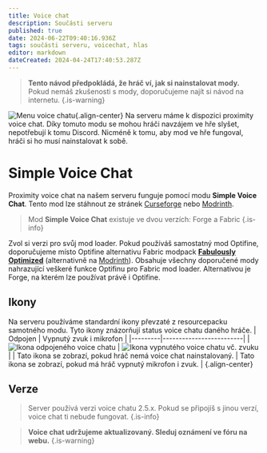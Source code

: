 ```yaml
---
title: Voice chat
description: Součásti serveru
published: true
date: 2024-06-22T09:40:16.936Z
tags: součásti serveru, voicechat, hlas
editor: markdown
dateCreated: 2024-04-24T17:40:53.287Z
---
```


> **Tento návod předpokládá, že hráč ví, jak si nainstalovat mody.**
Pokud nemáš zkušenosti s mody, doporučujeme najít si návod na internetu.
{.is-warning}

![Menu voice chatu](/voice_chat_menu.jpg){.align-center}
Na serveru máme k dispozici proximity voice chat. Díky tomuto modu se mohou hráči navzájem ve hře slyšet, nepotřebují k tomu Discord. Nicméně k tomu, aby mod ve hře fungoval, hráči si ho musí nainstalovat k sobě.

# Simple Voice Chat
Proximity voice chat na našem serveru funguje pomocí modu **Simple Voice Chat**. Tento mod lze stáhnout ze stránek [Curseforge](https://www.curseforge.com/minecraft/mc-mods/simple-voice-chat "Simple Voice Chat na Curseforge") nebo [Modrinth](https://modrinth.com/plugin/simple-voice-chat "Simple Voice Chat na Modrinth").

> Mod **Simple Voice Chat** existuje ve dvou verzích: Forge a Fabric
{.is-info}

Zvol si verzi pro svůj mod loader. Pokud používáš samostatný mod Optifine, doporučujeme místo Optifine alternativu Fabric modpack [**Fabulously Optimized**](https://www.curseforge.com/minecraft/modpacks/fabulously-optimized "Modpack Fabulously Optimized na Curseforge") (alternativně na [Modrinth](https://modrinth.com/modpack/fabulously-optimized "Modpack Fabulously Optimized na Modrinth")). Obsahuje všechny doporučené mody nahrazující veškeré funkce Optifinu pro Fabric mod loader. Alternativou je Forge, na kterém lze používat právě i Optifine.

## Ikony
Na serveru používáme standardní ikony převzaté z resourcepacku samotného modu. Tyto ikony znázorňují status voice chatu daného hráče.
| Odpojen | Vypnutý zvuk i mikrofon |
|---------|-------------------------|
| ![Ikona odpojeného voice chatu](/vc_disconnected.png) | ![Ikona vypnutého voice chatu vč. zvuku](/vc_speaker_off.png) |
| Tato ikona se zobrazí, pokud hráč nemá voice chat nainstalovaný. | Tato ikona se zobrazí, pokud má hráč vypnutý mikrofon i zvuk. |
{.align-center}

## Verze
> Server používá verzi voice chatu 2.5.x. Pokud se připojíš s jinou verzí, voice chat ti nebude fungovat.
{.is-info}

> **Voice chat udržujeme aktualizovaný. Sleduj oznámení ve fóru na webu.**
{.is-warning}